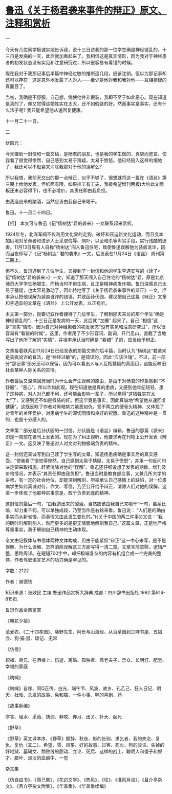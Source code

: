 # [鲁迅《关于杨君袭来事件的辩正》原文、注释和赏析](https://www.vrrw.net/wx/9812.html)

一

今天有几位同学极诚实地告诉我，说十三日访我的那一位学生确是神经错乱的，十三日是发病的一天，此后就加重起来了。我相信这是真实情形，因为我对于神经患者的初发状态没有实见和注意研究过，所以很容易有看错的时候。

现在我对于我那记事后半篇中神经过敏的推断这几段，应该注销。但以为那记事却还可以存在：这是意外地发露了人对人——至少是他对我和我对他——互相猜疑的真面目了。

当初，我确是不舒服，自己想，倘使他并非假装，我即不至于如此恶心。现在知道是真的了，却又觉得这牺牲实在太大，还不如假装的好。然而事实是事实，还有什么法子呢? 我只能希望他从速回复健康。

十一月二十一日。

二

伏园兄：

今天接到一封信和一篇文稿，是杨君的朋友，也是我的学生做的，真挚而悲哀，使我看了很觉得惨然，自己感到太易于猜疑，太易于愤怒。他已经陷入这样的境地了，我还可以不赶紧来消除我那对于他的误解么?

所以我想，我前天交出的那一点辩正，似乎不够了，很想就将这一篇在《语丝》第三期上给他发表。但纸面有限，如果排工有工夫，我极希望增刊两板(大约此文两板还未必容得下)，也不必增价，其责任即由我负担。

由我造出来的酸酒，当然应该由我自己来喝干。

鲁迅。十一月二十四日。



【析】 本文可与鲁迅《记“杨树达”君的袭来》一文联系起来赏析。

1924年冬，北洋军阀不仅利用文化界的走狗，破坏和压迫新文化运动，而且变本加厉地对革命者和进步人士采取侮辱、恫吓，以至暗杀等卑劣手段，实行残酷的迫害。11月13日晨有人自称“杨树达”闯入鲁迅住宅，致使鲁迅误解他为装疯讹诈，因而当夜即写了《记“杨树达” 君的袭来》一文，后发表在11月24日《语丝》 周刊第二期上。

但不久，鲁迅遇到了几位学生，又接到了一封信和他的学生李遇安写的《读了<记“杨树达”君的袭来>》一文，知道了那天闯入自己住宅的“杨树达”君，原是北京师范大学学生杨鄂生，而杨当时不但生病，且正是精神病发作期。鲁迅深感自己太易于猜疑，也太容易激动了，因此特地写了《关于杨君袭来事件的辩正》一文，坦率承认把他误解为装疯讹诈的错误，并致函孙伏园，建议把自己这篇《辩正》文章和李遇安的文章在《语丝》 上公开发表，以正视听。

本文第一部分，扼要记叙作者接待了几位学生，了解到那天来访的那个学生“确是神经错乱的”，十三日正是发病的一天，此后就 “加重” 起来了。自己 “相信”这是“真实”情形。因为自己对神经患者的初发状态“没有实见和注意研究过”，所以很容易有“看错的时候”。这里，作者用了不少形容词、副词，开门见山、直截了当地写出了他所了解的“实情”，并坦率承认当时确是 “看错” 了的，应当给予辩正。

文章接着联系到11月24日已经发表的那篇文章的后半篇，当时认为“杨树达”君袭来是装疯讹诈的看法，是“神经过敏”的，是错误的。因此“应该注销”。不过，前一部分“那记事”部分还可以保留，因为可以看出人与人互相猜疑的真面目，这能反映旧社会某种人际关系的实情。

作者最后又深深回想当时为什么会产生误解的原由，是由于对杨君的印象感到 “不舒服”、“恶心”，所以作如此观。现在知道他是真的患病，又感到他年纪轻轻，患了这种病，对人对己都不利，还可能会影响一辈子，所以觉得“这牺牲实在太大”了，又感到还不如是假装的好。但这毕竟是事实，因此真诚地“希望他从速回复健康”。这既反映了作者对黑暗势力嫉恶如仇，誓不两立的硬骨头精神，又体现了对青年的关怀爱护，对患病学生的深切同情和良好的祝愿。鲁迅的这种精神是一贯的，也是十分感人的。

文章第二部分是给孙伏园的一封信。孙伏园是《语丝》编辑，鲁迅的那篇《袭来》即是一周前在该刊上发表的。现在为了纠正视听，他要求再在刊物上公开发表《辨正》一文。这反映了鲁迅对人对文对刊物极端负责的精神。

这一封信还真诚写到自己读了学生写的文章，知道杨患病确是事实后的真实感受。“使我看了很觉得惨然，自己感到太易于猜疑，太易于愤怒”，并用一句反问句决定要采取措施，赶紧消除对他的“误解”。鲁迅还仔细设想了发表的期数、增刊及价格情况，并表示“其责任即由我负担”。鲁迅当时是教育部佥事，又兼几所大学的讲师，有一定的社会地位，却能深刻解剖，坦率承认自己感情上的缺陷，对一位患病学生如此真诚对待，作文、写信，乃至公开给予辩正，消除人们对他的误解，这进一步体现了他那种实事求是，敢于负责到底的精神。

这封信的最后一句，“由我造出来的酸酒，当然应该由我自己来喝干”一句，虽系比喻，却力重千钧，可以单独成段，乃至当作座右铭来看。鲁迅说： “人们是的确由事实而从新省悟，而事情又由此发生变化的。”(《关于中国的两三件事》)又说：“我的确时时解剖别人，然而更多的是更无情面地解剖我自己。”这篇文章，正是他严格尊重事实，勇于解剖自己精神的生动体现。

全文由记叙体与书信体两种文体构成，但由于能紧扣“辩正”这一中心来写，是不是误解、为什么误解、怎样消除误解这三方面写得一清二楚。文章言简意赅，逻辑严整，思路周详。在短短700字中，却把极端复杂的内容有机组合成一个完美的整体，作者驾驭语言艺术的功力确是罕见的。

字数：2122

作者：谢德铣

知识来源：张效民 主编.鲁迅作品赏析大辞典.成都：四川辞书出版社.1992.第814-815页.

鲁迅作品全集鉴赏

《朝花夕拾》

范爱农、《二十四孝图》、藤野先生、阿长与山海经、从百草园到三味书屋、五猖会、狗·猫·鼠、琐记、无常

《仿徨》

祝福、弟兄、在酒楼上、伤逝、离婚、孤独者、高老夫子、示众、长明灯、肥皂、幸福的家庭

《呐喊》

《呐喊》自序、阿Q正传、白光、端午节、风波、故乡、孔乙己、狂人日记、明天、社戏、头发的故事、兔和猫、一件小事、鸭的喜剧、药

《故事新编》

序言、理水、采薇、铸剑、非攻、奔月、出关、补天、起死

《野草》

《野草》英文译本序、《野草》题辞、秋夜、影的告别、求乞者、我的失恋、复仇、复仇〔其二〕、希望、雪、风筝、好的故事、过客、死火、狗的驳诘、失掉的好地狱、墓碣文、颓败线的颤动、立论、死后、这样的战士、聪明人和傻子和奴才、腊叶、淡淡的血痕中、一觉

杂文集

《伪自由书》、《而己集》、《花边文学》、《热风》、《坟》、《准风月谈》、《且介亭杂文》、《且介亭杂文附集》、《华盖集》、《华盖集续编》

